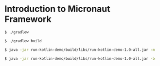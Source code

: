 # Introduction to Micronaut Framework




```bash
$ ./gradlew
```

```bash
$ ./gradlew build
```


```bash
$ java -jar run-kotlin-demo/build/libs/run-kotlin-demo-1.0-all.jar -m | grep "Application took "
```

```bash
$ java -jar run-kotlin-demo/build/libs/run-kotlin-demo-1.0-all.jar -b | grep "Application took "
```
